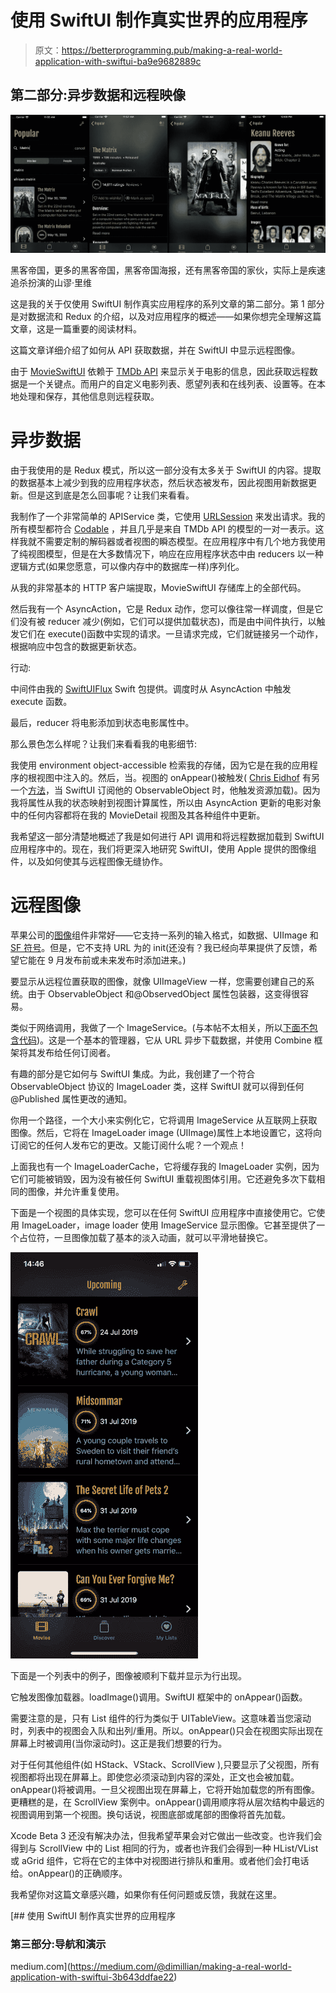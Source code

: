 # 使用 SwiftUI 制作真实世界的应用程序

> 原文：<https://betterprogramming.pub/making-a-real-world-application-with-swiftui-ba9e9682889c>

## 第二部分:异步数据和远程映像

![](img/cb5311243892011eca809cd083ff5bc8.png)

黑客帝国，更多的黑客帝国，黑客帝国海报，还有黑客帝国的家伙，实际上是疾速追杀扮演的山谬·里维

这是我的关于仅使用 SwiftUI 制作真实应用程序的系列文章的第二部分。第 1 部分是对数据流和 Redux 的介绍，以及对应用程序的概述——如果你想完全理解这篇文章，这是一篇重要的阅读材料。

这篇文章详细介绍了如何从 API 获取数据，并在 SwiftUI 中显示远程图像。

由于 [MovieSwiftUI](https://github.com/Dimillian/MovieSwiftUI) 依赖于 [TMDb API](https://developers.themoviedb.org/3) 来显示关于电影的信息，因此获取远程数据是一个关键点。而用户的自定义电影列表、愿望列表和在线列表、设置等。在本地处理和保存，其他信息则远程获取。

# 异步数据

由于我使用的是 Redux 模式，所以这一部分没有太多关于 SwiftUI 的内容。提取的数据基本上减少到我的应用程序状态，然后状态被发布，因此视图用新数据更新。但是这到底是怎么回事呢？让我们来看看。

我制作了一个非常简单的 APIService 类，它使用 [URLSession](https://developer.apple.com/documentation/foundation/urlsession) 来发出请求。我的所有模型都符合 [Codable](https://developer.apple.com/documentation/foundation/archives_and_serialization/encoding_and_decoding_custom_types) ，并且几乎是来自 TMDb API 的模型的一对一表示。这样我就不需要定制的解码器或者视图的瞬态模型。在应用程序中有几个地方我使用了纯视图模型，但是在大多数情况下，响应在应用程序状态中由 reducers 以一种逻辑方式(如果您愿意，可以像内存中的数据库一样)序列化。

从我的非常基本的 HTTP 客户端提取，MovieSwiftUI 存储库上的全部代码。

然后我有一个 AsyncAction，它是 Redux 动作，您可以像往常一样调度，但是它们没有被 reducer 减少(例如，它们可以提供加载状态)，而是由中间件执行，以触发它们在 execute()函数中实现的请求。一旦请求完成，它们就链接另一个动作，根据响应中包含的数据更新状态。

行动:

中间件由我的 [SwiftUIFlux](https://github.com/Dimillian/SwiftUIFlux) Swift 包提供。调度时从 AsyncAction 中触发 execute 函数。

最后，reducer 将电影添加到状态电影属性中。

那么景色怎么样呢？让我们来看看我的电影细节:

我使用 environment object-accessible 检索我的存储，因为它是在我的应用程序的根视图中注入的。然后，当。视图的 onAppear()被触发( [Chris Eidhof](https://medium.com/u/285040680274?source=post_page-----ba9e9682889c--------------------------------) 有另一个[方法](https://gist.github.com/chriseidhof/e56128e4421ab59504153fb5f575fd0b)，当 SwiftUI 订阅他的 ObservableObject 时，他触发资源加载)。因为我将属性从我的状态映射到视图计算属性，所以由 AsyncAction 更新的电影对象中的任何内容都将在我的 MovieDetail 视图及其各种组件中更新。

我希望这一部分清楚地概述了我是如何进行 API 调用和将远程数据加载到 SwiftUI 应用程序中的。现在，我们将更深入地研究 SwiftUI，使用 Apple 提供的图像组件，以及如何使其与远程图像无缝协作。

# 远程图像

苹果公司的[图像](https://developer.apple.com/documentation/swiftui/image)组件非常好——它支持一系列的输入格式，如数据、UIImage 和 [SF 符号](https://developer.apple.com/design/human-interface-guidelines/sf-symbols/overview/)。但是，它不支持 URL 为的 init(还没有？我已经向苹果提供了反馈，希望它能在 9 月发布前或未来发布时添加进来。)

要显示从远程位置获取的图像，就像 UIImageView 一样，您需要创建自己的系统。由于 ObservableObject 和@ObservedObject 属性包装器，这变得很容易。

类似于网络调用，我做了一个 ImageService。(与本帖不太相关，所以[下面不包含代码](https://github.com/Dimillian/MovieSwiftUI/blob/master/MovieSwift/MovieSwift/services/ImageService.swift))。这是一个基本的管理器，它从 URL 异步下载数据，并使用 Combine 框架将其发布给任何订阅者。

有趣的部分是它如何与 SwiftUI 集成。为此，我创建了一个符合 ObservableObject 协议的 ImageLoader 类，这样 SwiftUI 就可以得到任何@Published 属性更改的通知。

你用一个路径，一个大小来实例化它，它将调用 ImageService 从互联网上获取图像。然后，它将在 ImageLoader image (UIImage)属性上本地设置它，这将向订阅它的任何人发布它的更改。又能订阅什么呢？一个观点！

上面我也有一个 ImageLoaderCache，它将缓存我的 ImageLoader 实例，因为它们可能被销毁，因为没有被任何 SwiftUI 重载视图体引用。它还避免多次下载相同的图像，并允许重复使用。

下面是一个视图的具体实现，您可以在任何 SwiftUI 应用程序中直接使用它。它使用 ImageLoader，image loader 使用 ImageService 显示图像。它甚至提供了一个占位符，一旦图像加载了基本的淡入动画，就可以平滑地替换它。

![](img/beaf42608030a14a347a14d48018e3ae.png)

下面是一个列表中的例子，图像被顺利下载并显示为行出现。

它触发图像加载器。loadImage()调用。SwiftUI 框架中的 onAppear()函数。

需要注意的是，只有 List 组件的行为类似于 UITableView。这意味着当您滚动时，列表中的视图会入队和出列/重用。所以。onAppear()只会在视图实际出现在屏幕上时被调用(当你滚动时)。这正是我们想要的行为。

对于任何其他组件(如 HStack、VStack、ScrollView ),只要显示了父视图，所有视图都将出现在屏幕上。即使您必须滚动到内容的深处，正文也会被加载。onAppear()将被调用。一旦父视图出现在屏幕上，它将开始加载您的所有图像。更糟糕的是，在 ScrollView 案例中。onAppear()调用顺序将从层次结构中最远的视图调用到第一个视图。换句话说，视图底部或尾部的图像将首先加载。

Xcode Beta 3 还没有解决办法，但我希望苹果会对它做出一些改变。也许我们会得到与 ScrollView 中的 List 相同的行为，或者也许我们会得到一种 HList/VList 或 aGrid 组件，它将在它的主体中对视图进行排队和重用。或者他们会打电话给。onAppear()的正确顺序。

我希望你对这篇文章感兴趣，如果你有任何问题或反馈，我就在这里。

[](https://medium.com/@dimillian/making-a-real-world-application-with-swiftui-3b643ddfae22) [## 使用 SwiftUI 制作真实世界的应用程序

### 第三部分:导航和演示

medium.com](https://medium.com/@dimillian/making-a-real-world-application-with-swiftui-3b643ddfae22)